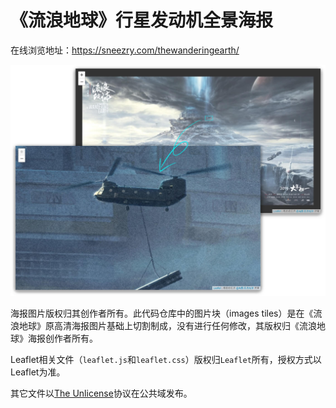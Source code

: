 # 《流浪地球》行星发动机全景海报

在线浏览地址：https://sneezry.com/thewanderingearth/

![预览图](screenshot.jpg)

海报图片版权归其创作者所有。此代码仓库中的图片块（images tiles）是在《流浪地球》原高清海报图片基础上切割制成，没有进行任何修改，其版权归《流浪地球》海报创作者所有。

Leaflet相关文件（`leaflet.js`和`leaflet.css`）版权归`Leaflet`所有，授权方式以Leaflet为准。

其它文件以[The Unlicense](https://github.com/Sneezry/thewanderingearth/blob/master/LICENSE)协议在公共域发布。
